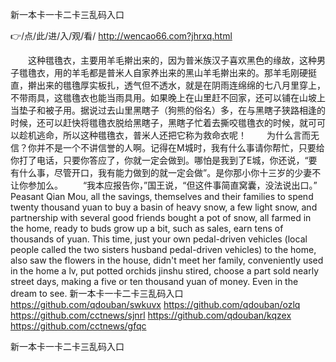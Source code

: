 
新一本卡一卡二卡三乱码入口




👉/点/此/进/入/观/看/ http://wencao66.com?jhrxq.html




　　这种氆氇衣，主要用羊毛擀出来的，因为普米族汉子喜欢黑色的缘故，这种男子氆氇衣，用的羊毛都是普米人自家养出来的黑山羊毛擀出来的。那羊毛刚硬挺直，擀出来的氆氇厚实板扎，透气但不透水，就是在阴雨连绵绵的七八月里穿上，不带雨具，这氆氇衣也能当雨具用。如果晚上在山里赶不回家，还可以铺在山坡上当垫子和被子用。据说过去山里黑瞎子（狗熊的俗名）多，在与黑瞎子狭路相逢的时候，还可以赶快将氆氇衣脱给黑瞎子，黑瞎子忙着去撕咬氆氇衣的时候，就可可以趁机逃命，所以这种氆氇衣，普米人还把它称为救命衣呢！
　　为什么言而无信？你并不是一个不讲信誉的人啊。记得在M城时，我有什么事请你帮忙，只要给你打了电话，只要你答应了，你就一定会做到。哪怕是我到了E城，你还说，“要有什么事，尽管开口，我有能力做到的就一定会做”。是你那小你十三岁的少妻不让你参加么。
　　“我本应报告你，”国王说，“但这件事简直窝囊，没法说出口。”
Peasant Qian Mou, all the savings, themselves and their families to spend twenty thousand yuan to buy a basin of heavy snow, a few light snow, and partnership with several good friends bought a pot of snow, all farmed in the home, ready to buds grow up a bit, such as sales, earn tens of thousands of yuan.
This time, just your own pedal-driven vehicles (local people called the two sisters husband pedal-driven vehicles) to the home, also saw the flowers in the house, didn't meet her family, conveniently used in the home a lv, put potted orchids jinshu stired, choose a part sold nearly street days, making a five or ten thousand yuan of money.
Even in the dream to see.
新一本卡一卡二卡三乱码入口 https://github.com/qdouban/swkuvx
https://github.com/qdouban/ozlq
https://github.com/cctnews/sjnrl
https://github.com/qdouban/kqzex
https://github.com/cctnews/gfqc





新一本卡一卡二卡三乱码入口
